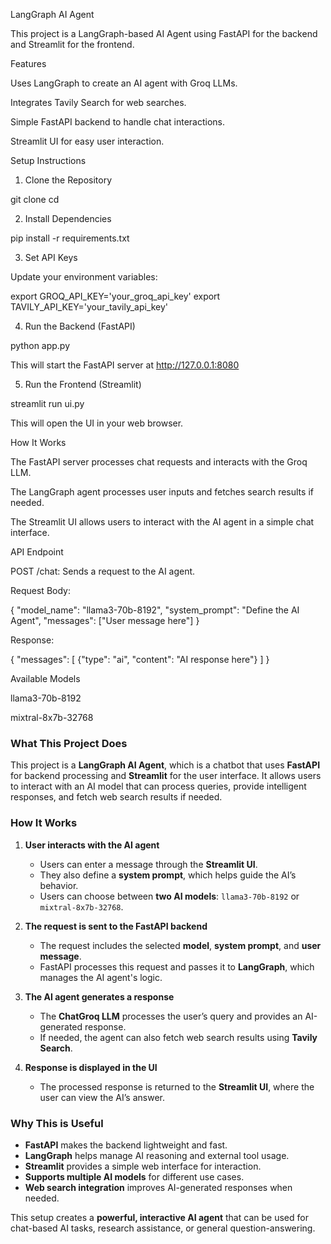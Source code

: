 LangGraph AI Agent

This project is a LangGraph-based AI Agent using FastAPI for the backend and Streamlit for the frontend.

Features

Uses LangGraph to create an AI agent with Groq LLMs.

Integrates Tavily Search for web searches.

Simple FastAPI backend to handle chat interactions.

Streamlit UI for easy user interaction.

Setup Instructions

1. Clone the Repository

git clone <repo-link>
cd <repo-folder>

2. Install Dependencies

pip install -r requirements.txt

3. Set API Keys

Update your environment variables:

export GROQ_API_KEY='your_groq_api_key'
export TAVILY_API_KEY='your_tavily_api_key'

4. Run the Backend (FastAPI)

python app.py

This will start the FastAPI server at http://127.0.0.1:8080

5. Run the Frontend (Streamlit)

streamlit run ui.py

This will open the UI in your web browser.

How It Works

The FastAPI server processes chat requests and interacts with the Groq LLM.

The LangGraph agent processes user inputs and fetches search results if needed.

The Streamlit UI allows users to interact with the AI agent in a simple chat interface.

API Endpoint

POST /chat: Sends a request to the AI agent.

Request Body:

{
  "model_name": "llama3-70b-8192",
  "system_prompt": "Define the AI Agent",
  "messages": ["User message here"]
}

Response:

{
  "messages": [
    {"type": "ai", "content": "AI response here"}
  ]
}

Available Models

llama3-70b-8192

mixtral-8x7b-32768

### **What This Project Does**  

This project is a **LangGraph AI Agent**, which is a chatbot that uses **FastAPI** for backend processing and **Streamlit** for the user interface. It allows users to interact with an AI model that can process queries, provide intelligent responses, and fetch web search results if needed.

### **How It Works**  

1. **User interacts with the AI agent**  
   - Users can enter a message through the **Streamlit UI**.  
   - They also define a **system prompt**, which helps guide the AI’s behavior.  
   - Users can choose between **two AI models**: `llama3-70b-8192` or `mixtral-8x7b-32768`.

2. **The request is sent to the FastAPI backend**  
   - The request includes the selected **model**, **system prompt**, and **user message**.  
   - FastAPI processes this request and passes it to **LangGraph**, which manages the AI agent's logic.

3. **The AI agent generates a response**  
   - The **ChatGroq LLM** processes the user’s query and provides an AI-generated response.  
   - If needed, the agent can also fetch web search results using **Tavily Search**.

4. **Response is displayed in the UI**  
   - The processed response is returned to the **Streamlit UI**, where the user can view the AI’s answer.  

### **Why This is Useful**  
- **FastAPI** makes the backend lightweight and fast.  
- **LangGraph** helps manage AI reasoning and external tool usage.  
- **Streamlit** provides a simple web interface for interaction.  
- **Supports multiple AI models** for different use cases.  
- **Web search integration** improves AI-generated responses when needed.  

This setup creates a **powerful, interactive AI agent** that can be used for chat-based AI tasks, research assistance, or general question-answering. 
